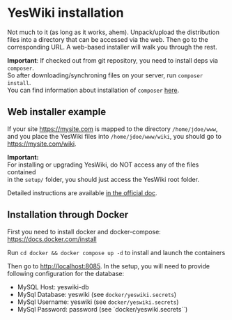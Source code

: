 # YesWiki installation

Not much to it (as long as it works, ahem). Unpack/upload the distribution files
into a directory that can be accessed via the web. Then go to the corresponding URL.
A web-based installer will walk you through the rest.

**Important**:
If checked out from git repository, you need to install deps via `composer`.  
So after downloading/synchroning files on your server, run `composer install`.  
You can find information about installation of `composer` [here](https://getcomposer.org).

## Web installer example

If your site <https://mysite.com> is mapped to the directory `/home/jdoe/www`,  
and you place the YesWiki files into `/home/jdoe/www/wiki`, you should go to  
<https://mysite.com/wiki>.

**Important:**  
For installing or upgrading YesWiki, do NOT access any of the files contained  
in the `setup/` folder, you should just access the YesWiki root folder.

Detailed instructions are available [in the official doc](https://yeswiki.net/?doc#/docs/fr/webmaster?id=installation).

## Installation through Docker

First you need to install docker and docker-compose: <https://docs.docker.com/install>

Run `cd docker && docker compose up -d` to install and launch the containers

Then go to <http://localhost:8085>.
In the setup, you will need to provide following configuration for the database:

- MySQL Host: yeswiki-db
- MySql Database: yeswiki (see `docker/yeswiki.secrets`)
- MySql Username: yeswiki (see `docker/yeswiki.secrets`)
- MySql Password: password (see `docker/yeswiki.secrets``)
